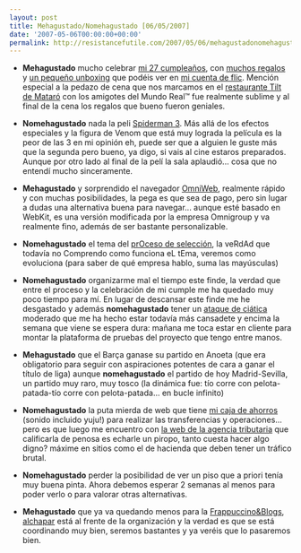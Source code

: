 ```yaml
---
layout: post
title: Mehagustado/Nomehagustado [06/05/2007]
date: '2007-05-06T00:00:00+00:00'
permalink: http://resistancefutile.com/2007/05/06/mehagustadonomehagustado-06052007/
---
```

- <strong>Mehagustado</strong> mucho celebrar <a href="http://www.flickr.com/photos/savior1980/487120941/">mi 27 cumpleaños</a>, con <a href="http://www.flickr.com/photos/savior1980/487091924/">muchos regalos</a> y <a href="http://www.flickr.com/photos/savior1980/487121835/in/photostream/">un pequeño unboxing</a> que podéis ver en <a href="http://www.flickr.com/photos/savior1980/">mi cuenta de flic</a>. Mención especial a la pedazo de cena que nos marcamos en el <a href="http://www.onmenjar.com/restaurant.asp?codi_res=685">restaurante Tilt de Mataró</a> con los amigotes del Mundo Real&trade; fue realmente sublime y al final de la cena los regalos que bueno fueron geniales. 

- <strong>Nomehagustado</strong> nada la peli <a href="http://spiderman3.sonypictures.com/">Spiderman 3</a>. Más allá de los efectos especiales y la figura de Venom que está muy lograda la película es la peor de las 3 en mi opinión eh, puede ser que a alguien le guste más que la segunda pero bueno, ya digo, si vais al cine estaros preparados. Aunque por otro lado al final de la pelí la sala aplaudió... cosa que no entendí mucho sinceramente.

- <strong>Mehagustado</strong> y sorprendido el navegador <a href="http://resistancefutile.com/2007/05/05/omniweb-es-realmente-genial/">OmniWeb</a>, realmente rápido y con muchas posibilidades, la pega es que sea de pago, pero sin lugar a dudas una alternativa buena para navegar... aunque esté basado en WebKit, es una versión modificada por la empresa Omnigroup y va realmente fino, además de ser bastante personalizable.

- <strong>Nomehagustado</strong> el tema del <a href="http://resistancefutile.com/2007/05/05/sobre-la-rareza-de-un-proceso-de-seleccion/">prOceso de selección</a>, la veRdAd que todavía no Comprendo como funciona eL tEma, veremos como evoluciona (para saber de qué empresa hablo, suma las mayúsculas)

- <strong>Nomehagustado</strong> organizarme mal el tiempo este finde, la verdad que entre el proceso y la celebración de mi cumple me ha quedado muy poco tiempo para mí. En lugar de descansar este finde me he desgastado y además <strong>nomehagustado</strong> tener un <a href="http://www.tusalud.com.mx/120201.htm">ataque de ciática</a> moderado que me ha hecho estar todavía más cansadete  y encima la semana que viene se espera dura: mañana me toca estar en cliente para montar la plataforma de pruebas del proyecto que tengo entre manos.

- <strong>Mehagustado</strong> que el Barça ganase su partido en Anoeta (que era obligatorio para seguir con aspiraciones potentes de cara a ganar el título de liga) aunque <strong>nomehagustado</strong> el partido de hoy Madrid-Sevilla, un partido muy  raro, muy tosco (la dinámica fue: tío corre con pelota-patada-tío corre con pelota-patada... en bucle infinito)

- <strong>Nomehagustado</strong> la puta mierda de web que tiene <a href="http://www.caixalaietana.es/">mi caja de ahorros</a> (sonido incluido yuju!) para realizar las transferencias y operaciones... pero es que luego me encuentro con <a href="http://www.agenciatributaria.es/">la web de la agencia tributaria</a> que calificarla de penosa es echarle un piropo, tanto cuesta hacer algo digno? máxime en sitios como el de hacienda que deben tener un tráfico brutal.

- <strong>Nomehagustado</strong> perder la posibilidad de ver un piso que a priori tenía muy buena pinta. Ahora debemos esperar 2 semanas al menos para poder verlo o para valorar otras alternativas.

- <strong>Mehagustado</strong> que ya va quedando menos para la <a href="http://www.alchapar.com/?p=217">Frappuccino&Blogs</a>, <a href="http://www.alchapar.com/">alchapar</a> está al frente de la organización y la verdad es que se está coordinando muy bien, seremos bastantes y ya veréis que lo pasaremos bien.

